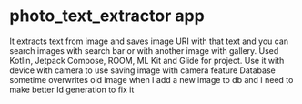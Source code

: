 # photo_text_extractor app
It extracts text from image and saves image URI with that text and you can search images with search bar or with another image with gallery.
Used Kotlin, Jetpack Compose, ROOM, ML Kit and Glide for project.
Use it with device with camera to use saving image with camera feature
Database sometime overwrites old image when I add a new image to db
and I need to make better Id generation to fix it 
